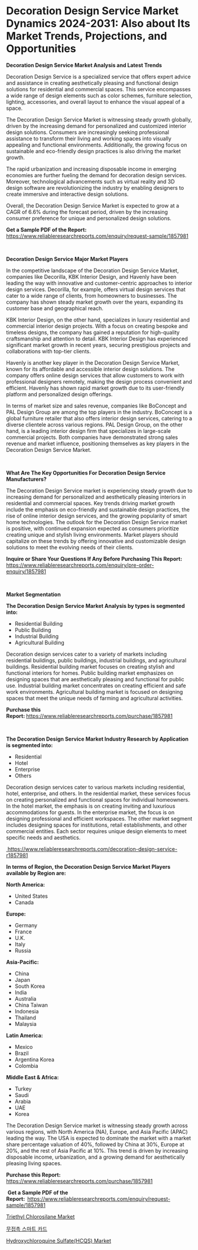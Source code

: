 <p><h1>Decoration Design Service Market Dynamics 2024-2031: Also about Its Market Trends, Projections, and Opportunities</h1></p><p><strong>Decoration Design Service Market Analysis and Latest Trends</strong></p>
<p><p>Decoration Design Service is a specialized service that offers expert advice and assistance in creating aesthetically pleasing and functional design solutions for residential and commercial spaces. This service encompasses a wide range of design elements such as color schemes, furniture selection, lighting, accessories, and overall layout to enhance the visual appeal of a space.</p><p>The Decoration Design Service Market is witnessing steady growth globally, driven by the increasing demand for personalized and customized interior design solutions. Consumers are increasingly seeking professional assistance to transform their living and working spaces into visually appealing and functional environments. Additionally, the growing focus on sustainable and eco-friendly design practices is also driving the market growth.</p><p>The rapid urbanization and increasing disposable income in emerging economies are further fueling the demand for decoration design services. Moreover, technological advancements such as virtual reality and 3D design software are revolutionizing the industry by enabling designers to create immersive and interactive design solutions.</p><p>Overall, the Decoration Design Service Market is expected to grow at a CAGR of 6.6% during the forecast period, driven by the increasing consumer preference for unique and personalized design solutions.</p></p>
<p><strong>Get a Sample PDF of the Report:&nbsp;</strong> <a href="https://www.reliableresearchreports.com/enquiry/request-sample/1857981">https://www.reliableresearchreports.com/enquiry/request-sample/1857981</a></p>
<p>&nbsp;</p>
<p><strong>Decoration Design Service Major Market Players</strong></p>
<p><p>In the competitive landscape of the Decoration Design Service Market, companies like Decorilla, KBK Interior Design, and Havenly have been leading the way with innovative and customer-centric approaches to interior design services. Decorilla, for example, offers virtual design services that cater to a wide range of clients, from homeowners to businesses. The company has shown steady market growth over the years, expanding its customer base and geographical reach.</p><p>KBK Interior Design, on the other hand, specializes in luxury residential and commercial interior design projects. With a focus on creating bespoke and timeless designs, the company has gained a reputation for high-quality craftsmanship and attention to detail. KBK Interior Design has experienced significant market growth in recent years, securing prestigious projects and collaborations with top-tier clients.</p><p>Havenly is another key player in the Decoration Design Service Market, known for its affordable and accessible interior design solutions. The company offers online design services that allow customers to work with professional designers remotely, making the design process convenient and efficient. Havenly has shown rapid market growth due to its user-friendly platform and personalized design offerings.</p><p>In terms of market size and sales revenue, companies like BoConcept and PAL Design Group are among the top players in the industry. BoConcept is a global furniture retailer that also offers interior design services, catering to a diverse clientele across various regions. PAL Design Group, on the other hand, is a leading interior design firm that specializes in large-scale commercial projects. Both companies have demonstrated strong sales revenue and market influence, positioning themselves as key players in the Decoration Design Service Market.</p></p>
<p>&nbsp;</p>
<p><strong>What Are The Key Opportunities For Decoration Design Service Manufacturers?</strong></p>
<p><p>The Decoration Design Service market is experiencing steady growth due to increasing demand for personalized and aesthetically pleasing interiors in residential and commercial spaces. Key trends driving market growth include the emphasis on eco-friendly and sustainable design practices, the rise of online interior design services, and the growing popularity of smart home technologies. The outlook for the Decoration Design Service market is positive, with continued expansion expected as consumers prioritize creating unique and stylish living environments. Market players should capitalize on these trends by offering innovative and customizable design solutions to meet the evolving needs of their clients.</p></p>
<p><strong>Inquire or Share Your Questions If Any Before Purchasing This Report:</strong> <a href="https://www.reliableresearchreports.com/enquiry/pre-order-enquiry/1857981">https://www.reliableresearchreports.com/enquiry/pre-order-enquiry/1857981</a></p>
<p>&nbsp;</p>
<p><strong>Market Segmentation</strong></p>
<p><strong>The Decoration Design Service Market Analysis by types is segmented into:</strong></p>
<p><ul><li>Residential Building</li><li>Public Building</li><li>Industrial Building</li><li>Agricultural Building</li></ul></p>
<p><p>Decoration design services cater to a variety of markets including residential buildings, public buildings, industrial buildings, and agricultural buildings. Residential building market focuses on creating stylish and functional interiors for homes. Public building market emphasizes on designing spaces that are aesthetically pleasing and functional for public use. Industrial building market concentrates on creating efficient and safe work environments. Agricultural building market is focused on designing spaces that meet the unique needs of farming and agricultural activities.</p></p>
<p><strong>Purchase this Report:&nbsp;</strong><a href="https://www.reliableresearchreports.com/purchase/1857981">https://www.reliableresearchreports.com/purchase/1857981</a></p>
<p>&nbsp;</p>
<p><strong>The Decoration Design Service Market Industry Research by Application is segmented into:</strong></p>
<p><ul><li>Residential</li><li>Hotel</li><li>Enterprise</li><li>Others</li></ul></p>
<p><p>Decoration design services cater to various markets including residential, hotel, enterprise, and others. In the residential market, these services focus on creating personalized and functional spaces for individual homeowners. In the hotel market, the emphasis is on creating inviting and luxurious accommodations for guests. In the enterprise market, the focus is on designing professional and efficient workspaces. The other market segment includes designing spaces for institutions, retail establishments, and other commercial entities. Each sector requires unique design elements to meet specific needs and aesthetics.</p></p>
<p><a href="https://www.reliableresearchreports.com/decoration-design-service-r1857981">&nbsp;https://www.reliableresearchreports.com/decoration-design-service-r1857981</a></p>
<p><strong>In terms of Region, the Decoration Design Service Market Players available by Region are:</strong></p>
<p>
    <p> <strong> North America: </strong>
        <ul>
            <li>United States</li>
            <li>Canada</li>
        </ul>
        </p> 
    <p> <strong> Europe: </strong>
        <ul>
            <li>Germany</li>
            <li>France</li>
            <li>U.K.</li>
            <li>Italy</li>
            <li>Russia</li>
        </ul>
        </p> 
    <p> <strong> Asia-Pacific: </strong>
        <ul>
            <li>China</li>
            <li>Japan</li>
            <li>South Korea</li>
            <li>India</li>
            <li>Australia</li>
            <li>China Taiwan</li>
            <li>Indonesia</li>
            <li>Thailand</li>
            <li>Malaysia</li>
        </ul>
        </p> 
    <p> <strong> Latin America: </strong>
        <ul>
            <li>Mexico</li>
            <li>Brazil</li>
            <li>Argentina Korea</li>
            <li>Colombia</li>
        </ul>
        </p> 
    <p> <strong> Middle East & Africa: </strong>
        <ul>
            <li>Turkey</li>
            <li>Saudi</li>
            <li>Arabia</li>
            <li>UAE</li>
            <li>Korea</li>
        </ul>
    </p>
    </p>
<p><p>The Decoration Design Service market is witnessing steady growth across various regions, with North America (NA), Europe, and Asia Pacific (APAC) leading the way. The USA is expected to dominate the market with a market share percentage valuation of 40%, followed by China at 30%, Europe at 20%, and the rest of Asia Pacific at 10%. This trend is driven by increasing disposable income, urbanization, and a growing demand for aesthetically pleasing living spaces.</p></p>
<p><strong>Purchase this Report: </strong><a href="https://www.reliableresearchreports.com/purchase/1857981">https://www.reliableresearchreports.com/purchase/1857981</a></p>
<p>&nbsp;<strong>Get a Sample PDF of the Report:&nbsp;&nbsp;</strong><a href="https://www.reliableresearchreports.com/enquiry/request-sample/1857981">https://www.reliableresearchreports.com/enquiry/request-sample/1857981</a></p>
<p><strong></strong></p>
<p><p><a href="https://www.linkedin.com/pulse/triethyl-chlorosilane-market-size-2024-2031-global-industrial-fhose?trackingId=GW00gDv07t04EbuObxqC%2BA%3D%3D">Triethyl Chlorosilane Market</a></p><p><a href="https://medium.com/@lilmama456456/%EC%A0%91%EC%B4%89%EC%97%86%EB%8A%94-%EC%8A%A4%EB%A7%88%ED%8A%B8-%EC%B9%B4%EB%93%9C-%EC%8B%9C%EC%9E%A5%EC%9D%80-%EC%8B%9C%EC%9E%A5-%EC%A0%90%EC%9C%A0%EC%9C%A8-%EC%8B%9C%EC%9E%A5-%EB%8F%99%ED%96%A5-%EB%B0%8F-%EC%8B%9C%EC%9E%A5-%EC%84%B1%EC%9E%A5%EC%97%90-%EB%8C%80%ED%95%9C-%EC%A0%95%EB%B3%B4%EB%A5%BC-%EC%A0%9C%EA%B3%B5%ED%95%A9%EB%8B%88%EB%8B%A4-bc4f607b4d66">무접촉 스마트 카드</a></p><p><a href="https://www.linkedin.com/pulse/hydroxychloroquine-sulfatehcqs-market-provides-detailed-bksye?trackingId=kWpoPzrHcvO9%2Fx%2FWJU8Gkg%3D%3D">Hydroxychloroquine Sulfate(HCQS) Market</a></p></p>